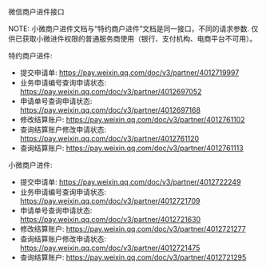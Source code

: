 微信商户进件接口

NOTE: 小微商户进件文档与“特约商户进件”文档是同一接口，不同的请求参数. 仅供已获取小微进件权限的普通服务商使用（银行、支付机构、电商平台不可用）。

特约商户进件: 
- 提交申请单: https://pay.weixin.qq.com/doc/v3/partner/4012719997
- 业务申请编号查询申请状态: https://pay.weixin.qq.com/doc/v3/partner/4012697052
- 申请单号查询申请状态: https://pay.weixin.qq.com/doc/v3/partner/4012697168
- 修改结算账户: https://pay.weixin.qq.com/doc/v3/partner/4012761102
- 查询结算账户修改申请状态: https://pay.weixin.qq.com/doc/v3/partner/4012761120
- 查询结算账户: https://pay.weixin.qq.com/doc/v3/partner/4012761113


小微商户进件:
- 提交申请单: https://pay.weixin.qq.com/doc/v3/partner/4012722249
- 业务申请编号查询申请状态: https://pay.weixin.qq.com/doc/v3/partner/4012721709
- 申请单号查询申请状态: https://pay.weixin.qq.com/doc/v3/partner/4012721630
- 修改结算账户: https://pay.weixin.qq.com/doc/v3/partner/4012721277
- 查询结算账户修改申请状态: https://pay.weixin.qq.com/doc/v3/partner/4012721475
- 查询结算账户: https://pay.weixin.qq.com/doc/v3/partner/4012721295

